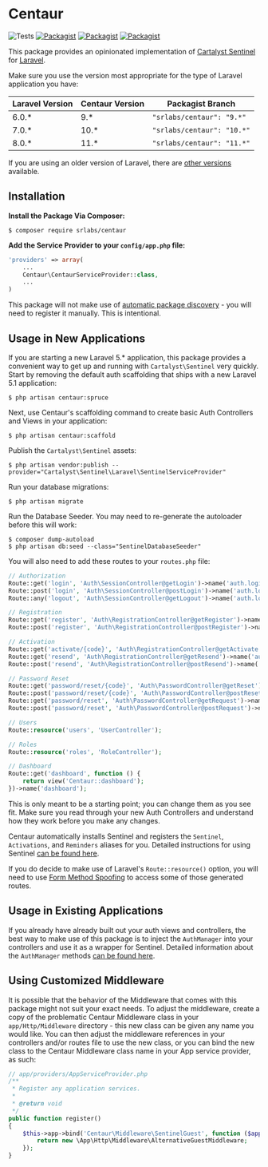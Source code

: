# Centaur

![Tests](https://github.com/stagerightlabs/Centaur/workflows/CI/badge.svg)
[![Packagist](https://img.shields.io/packagist/dt/SRLabs/Centaur.svg)](https://packagist.org/packages/srlabs/centaur)
[![Packagist](https://img.shields.io/packagist/v/SRLabs/Centaur.svg)](https://packagist.org/packages/srlabs/centaur)
[![Packagist](https://img.shields.io/packagist/l/SRLabs/Centaur.svg)](https://packagist.org/packages/srlabs/centaur)

This package provides an opinionated implementation of  [Cartalyst Sentinel](https://cartalyst.com/manual/sentinel/2.0) for [Laravel](https://github.com/laravel/laravel).

Make sure you use the version most appropriate for the type of Laravel application you have:

| Laravel Version  | Centaur Version  | Packagist Branch |
|---|---|---|
| 6.0.*  | 9.*  | ```"srlabs/centaur": "9.*"``` |
| 7.0.*  | 10.*  | ```"srlabs/centaur": "10.*"``` |
| 8.0.*  | 11.*  | ```"srlabs/centaur": "11.*"``` |

If you are using an older version of Laravel, there are [other versions](https://packagist.org/packages/srlabs/centaur) available.

## Installation
**Install the Package Via Composer:**

```shell
$ composer require srlabs/centaur
```

**Add the Service Provider to your ```config/app.php``` file:**

```php
'providers' => array(
    ...
    Centaur\CentaurServiceProvider::class,
    ...
)
```

This package will not make use of [automatic package discovery](https://laravel.com/docs/5.5/packages#package-discovery) - you will need to register it manually. This is intentional.

## Usage in New Applications
If you are starting a new Laravel 5.* application, this package provides a convenient way to get up and running with ```Cartalyst\Sentinel``` very quickly.   Start by removing the default auth scaffolding that ships with a new Laravel 5.1 application:

```shell
$ php artisan centaur:spruce
```

Next, use Centaur's scaffolding command to create basic Auth Controllers and Views in your application:

```shell
$ php artisan centaur:scaffold
```

Publish the ```Cartalyst\Sentinel``` assets:

```shell
$ php artisan vendor:publish --provider="Cartalyst\Sentinel\Laravel\SentinelServiceProvider"
```

Run your database migrations:
```shell
$ php artisan migrate
```

Run the Database Seeder. You may need to re-generate the autoloader before this will work:
```shell
$ composer dump-autoload
$ php artisan db:seed --class="SentinelDatabaseSeeder"
```

You will also need to add these routes to your ```routes.php``` file:
```php
// Authorization
Route::get('login', 'Auth\SessionController@getLogin')->name('auth.login.form');
Route::post('login', 'Auth\SessionController@postLogin')->name('auth.login.attempt');
Route::any('logout', 'Auth\SessionController@getLogout')->name('auth.logout');

// Registration
Route::get('register', 'Auth\RegistrationController@getRegister')->name('auth.register.form');
Route::post('register', 'Auth\RegistrationController@postRegister')->name('auth.register.attempt');

// Activation
Route::get('activate/{code}', 'Auth\RegistrationController@getActivate')->name('auth.activation.attempt');
Route::get('resend', 'Auth\RegistrationController@getResend')->name('auth.activation.request');
Route::post('resend', 'Auth\RegistrationController@postResend')->name('auth.activation.resend');

// Password Reset
Route::get('password/reset/{code}', 'Auth\PasswordController@getReset')->name('auth.password.reset.form');
Route::post('password/reset/{code}', 'Auth\PasswordController@postReset')->name('auth.password.reset.attempt');
Route::get('password/reset', 'Auth\PasswordController@getRequest')->name('auth.password.request.form');
Route::post('password/reset', 'Auth\PasswordController@postRequest')->name('auth.password.request.attempt');

// Users
Route::resource('users', 'UserController');

// Roles
Route::resource('roles', 'RoleController');

// Dashboard
Route::get('dashboard', function () {
    return view('Centaur::dashboard');
})->name('dashboard');
```

This is only meant to be a starting point; you can change them as you see fit.  Make sure you read through your new Auth Controllers and understand how they work before you make any changes.

Centaur automatically installs Sentinel and registers the ```Sentinel```, ```Activations```, and ```Reminders``` aliases for you.  Detailed instructions for using Sentinel [can be found here](https://cartalyst.com/manual/sentinel/2.0).

If you do decide to make use of Laravel's `Route::resource()` option, you will need to use [Form Method Spoofing](https://github.com/SRLabs/Centaur/wiki/Form-Method-Spoofing) to access some of those generated routes.

## Usage in Existing Applications
If you already have already built out your auth views and controllers, the best way to make use of this package is to inject the ```AuthManager``` into your controllers and use it as a wrapper for Sentinel.   Detailed information about the ```AuthManager``` methods [can be found here](https://github.com/SRLabs/Centaur/wiki/AuthManager-Methods-and-Responses).

## Using Customized Middleware
It is possible that the behavior of the Middleware that comes with this package might not suit your exact needs.  To adjust the middleware, create a copy of the problematic Centaur Middleware class in your ```app/Http/Middleware``` directory - this new class can be given any name you would like.   You can then adjust the middleware references in your controllers and/or routes file to use the new class, or you can bind the new class to the Centaur Middleware class name in your App service provider, as such:

```php
// app/providers/AppServiceProvider.php
/**
 * Register any application services.
 *
 * @return void
 */
public function register()
{
    $this->app->bind('Centaur\Middleware\SentinelGuest', function ($app) {
        return new \App\Http\Middleware\AlternativeGuestMiddleware;
    });
}
```
